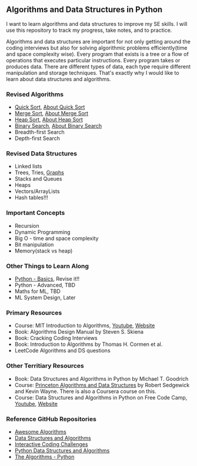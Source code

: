 ## Algorithms and Data Structures in Python

I want to learn algorithms and data structures to improve my SE skills. I will use this repository to track my progress, take notes, and to practice.

Algorithms and data structures are important for not only getting around the coding interviews but also for solving algorithmic problems efficiently(time and space complexity wise). Every program that exists is a tree or a flow of operations that executes particular instructions. Every program takes or produces data. There are different types of data, each type require different manipulation and storage techniques. That's exactly why I would like to learn about data structures and algorithms.

### Revised Algorithms

* [Quick Sort](algorithms/quick-sort.py), [About Quick Sort](algorithms/quick-sort.md)
* [Merge Sort](algorithms/merge-sort.py), [About Merge Sort](algorithms/merge-sort.md)
* [Heap Sort](algorithms/heap-sort.py), [About Heap Sort](algorithms/heap-sort.md)
* [Binary Search](algorithms/binary-search.py), [About Binary Search](algorithms/binary-search.md)
* Breadth-first Search
* Depth-first Search

### Revised Data Structures

* Linked lists
* Trees, Tries, [Graphs](data-structures/graphs-intro.md)
* Stacks and Queues
* Heaps
* Vectors/ArrayLists
* Hash tables!!!

### Important Concepts

* Recursion
* Dynamic Programming
* Big O - time and space complexity
* Bit manipulation
* Memory(stack vs heap)

### Other Things to Learn Along

* [Python - Basics](https://github.com/Nyandwi/python_basics), Revise it!!
* Python - Advanced, TBD
* Maths for ML, TBD
* ML System Design, Later

### Primary Resources

* Course: MIT Introduction to Algorithms, [Youtube](https://www.youtube.com/watch?v=ZA-tUyM_y7s&list=PLUl4u3cNGP63EdVPNLG3ToM6LaEUuStEY), [Website](https://ocw.mit.edu/courses/electrical-engineering-and-computer-science/6-006-introduction-to-algorithms-spring-2020/)
* Book: Algorithms Design Manual by Steven S. Skiena
* Book: Cracking Coding Interviews
* Book: Introduction to Algorithms by Thomas H. Cormen et al.
* LeetCode Algorithms and DS questions

### Other Territiary Resources

* Book: Data Structures and Algorithms in Python by Michael T. Goodrich
* Course: [Princeton Algorithms and Data Structures](https://algs4.cs.princeton.edu/home/) by Robert Sedgewick and Kevin Wayne. There is also a Coursera course on this.
* Course: Data Structures and Algorithms in Python on Free Code Camp, [Youtube](https://www.youtube.com/watch?v=pkYVOmU3MgA), [Website](https://jovian.ai/learn/data-structures-and-algorithms-in-python)

### Reference GitHub Repositories

* [Awesome Algorithms](https://github.com/tayllan/awesome-algorithms)
* [Data Structures and Algorithms](https://github.com/Gedeon-m-gedus/data_structures_and_algorithms)
* [Interactive Coding Challenges](https://github.com/donnemartin/interactive-coding-challenges)
* [Python Data Structures and Algorithms](https://github.com/prabhupant/python-ds)
* [The Algorithms - Python](https://github.com/TheAlgorithms/Python)